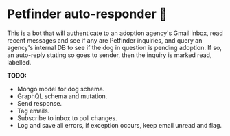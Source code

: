 # Petfinder auto-responder 🐾

This is a bot that will authenticate to an adoption agency's Gmail inbox, read recent messages and see if any are Petfinder inquiries, and query an agency's internal DB to see if the dog in question is pending adoption. If so, an auto-reply stating so goes to sender, then the inquiry is marked read, labelled.

**TODO:**

*  Mongo model for dog schema.
*  GraphQL schema and mutation.
*  Send response.
*  Tag emails.
*  Subscribe to inbox to poll changes.
*  Log and save all errors, if exception occurs, keep email unread and flag.